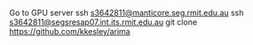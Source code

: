 Go to GPU server
ssh s3642811@manticore.seg.rmit.edu.au
ssh s3642811@segsresap07.int.its.rmit.edu.au
git clone https://github.com/kkesley/arima